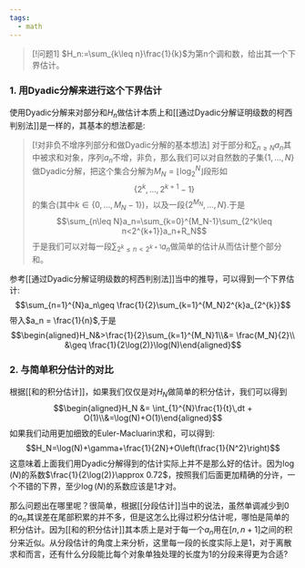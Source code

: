 ```yaml
---
tags:
  - math
---
```


> [!问题1]
> $H_n:=\sum_{k\leq n}\frac{1}{k}$为第n个调和数，给出其一个下界估计。
### 1. 用Dyadic分解来进行这个下界估计

使用Dyadic分解来对部分和$H_n$做估计本质上和[[通过Dyadic分解证明级数的柯西判别法]]是一样的，其基本的想法都是:

> [!对非负不增序列部分和做Dyadic分解的基本想法]
> 对于部分和$\sum_{n\geq N}a_n$其中被求和对象，序列$a_n$不增，非负，那么我们可以对自然数的子集$\{1,...,N\}$做Dyadic分解，把这个集合分解为$M_N = \lfloor\log_2^{N}\rfloor$段形如$$\{2^k,...,2^{k+1}-1\}$$的集合(其中$k\in \{0,...,M_N-1\}$)，以及一段$\{2^{M_N},...,N\}$.于是$$\sum_{n\leq N}a_n=\sum_{k=0}^{M_N-1}\sum_{2^k\leq n<2^{k+1}}a_n+R_N$$于是我们可以对每一段$\sum_{2^k\leq n<2^{k+1}}a_n$做简单的估计从而估计整个部分和。

参考[[通过Dyadic分解证明级数的柯西判别法]]当中的推导，可以得到一个下界估计:$$\sum_{n=1}^{N}a_n\geq \frac{1}{2}\sum_{k=1}^{M_N}2^{k}a_{2^{k}}$$
带入$a_n = \frac{1}{n}$,于是$$\begin{aligned}H_N&>\frac{1}{2}\sum_{k=1}^{M_N}1\\&= \frac{M_N}{2}\\ &\geq \frac{1}{2\log(2)}\log(N)\end{aligned}$$

### 2. 与简单积分估计的对比

根据[[和的积分估计]]，如果我们仅仅是对$H_N$做简单的积分估计，我们可以得到$$\begin{aligned}H_N &= \int_{1}^{N}\frac{1}{t}\,dt + O(1)\\&=\log(N)+O(1)\end{aligned}$$
如果我们动用更加细致的Euler-Macluarin求和，可以得到:$$H_N=\log(N)+\gamma+\frac{1}{2N}+O\left(\frac{1}{N^2}\right)$$这意味着上面我们用Dyadic分解得到的估计实际上并不是那么好的估计。因为$\log(N)$的系数$\frac{1}{2\log(2)}\approx 0.72$，按照我们后面更加精确的分许，一个不错的下界，至少$\log(N)$的系数应该是1才对。

那么问题出在哪里呢？很简单，根据[[分段估计]]当中的说法，虽然单调减少到0的$a_n$其误差在尾部积累的并不多，但是这怎么比得过积分估计呢，哪怕是简单的积分估计。因为[[和的积分估计]]其本质上是对于每一个$a_n$用在$[n,n+1]$之间的积分来近似。从分段估计的角度上来分析，这里每一段的长度实际上是1，对于离散求和而言，还有什么分段能比每个对象单独处理的长度为1的分段来得更为合适?



